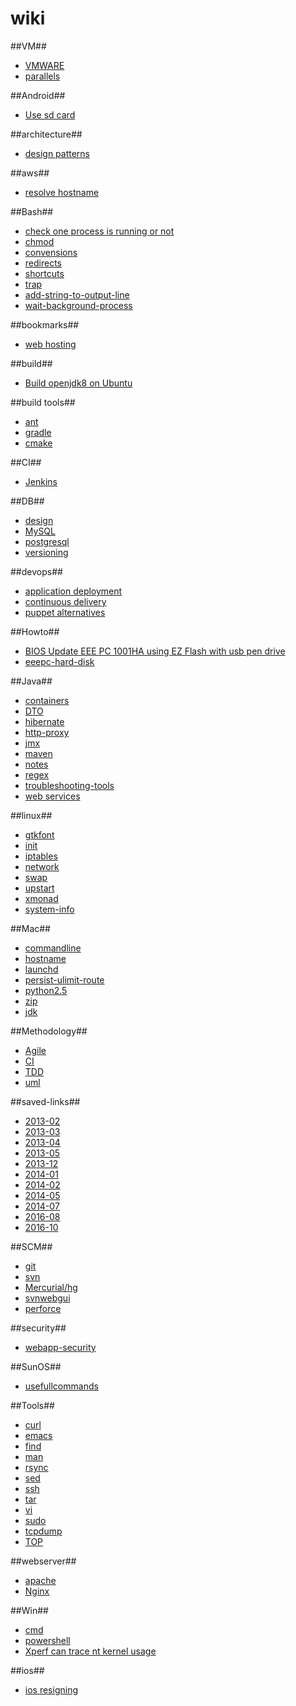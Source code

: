 # wiki

##VM##
* [VMWARE](vm/VMWARE.md)
* [parallels](vm/parallels.md)

##Android##
* [Use sd card](android/use-sd-card.md)

##architecture##
  * [design patterns](architecture/design-patterns.md)

##aws##
  * [resolve hostname](aws/resolve-hostname.md)

##Bash##
  * [check one process is running or not](bash/check-one-process-is-running-or-not.md)
  * [chmod](bash/chmod.md)
  * [convensions](bash/convensions.md)
  * [redirects](bash/redirects.md)
  * [shortcuts](bash/shortcuts.md)
  * [trap](bash/trap.md)
  * [add-string-to-output-line](bash/add-string-to-output-line.md)
  * [wait-background-process](bash/wait-backgroud-process.md)

##bookmarks##
  * [web hosting](bookmarks/web-hosting.md)

##build##
  * [Build openjdk8 on Ubuntu](build/build-openjdk8-on-ubuntu.md)

##build tools##
  * [ant](build-tools/ant.md)
  * [gradle](build-tools/gradle.md)
  * [cmake](build-tools/cmake.md)

##CI##
  * [Jenkins](ci/jenkins.md)

##DB##
  * [design](db/design.md)
  * [MySQL](db/mysql.md)
  * [postgresql](db/postgresql.md)
  * [versioning](db/)

##devops##
  * [application deployment](devops/application-deployment.md)
  * [continuous delivery](devops/continuous-delivery.md)
  * [puppet alternatives](devops/puppet-alternatives.md)

##Howto##
  * [BIOS Update EEE PC 1001HA using EZ Flash with usb pen drive](howto/bios-update-eeepc-1001HA.md)
  * [eeepc-hard-disk](howto/eeepc-hard-disk.md)

##Java##
  * [containers](java/containers.md)
  * [DTO](java/dto.md)
  * [hibernate](java/hibernate.md)
  * [http-proxy](java/http-proxy.md)
  * [jmx](java/jmx.md)
  * [maven](java/maven.md)
  * [notes](java/notes.md)
  * [regex](java/regex.md)
  * [troubleshooting-tools](java/toubleshooting-tools.md)
  * [web services](java/web-services.md)

##linux##
  * [gtkfont](linux/gtkfont.md)
  * [init](linux/init.md)
  * [iptables](linux/iptables.md)
  * [network](linux/network.md)
  * [swap](linux/swap.md)
  * [upstart](linux/upstart.md)
  * [xmonad](linux/xmonad.md)
  * [system-info](linux/system-info.md)

##Mac##
  * [commandline](mac/commandline.md)
  * [hostname](mac/hostname.md)
  * [launchd](mac/launchd.md)
  * [persist-ulimit-route](mac/persist-ulimit-route.md)
  * [python2.5](mac/python2.5.md)
  * [zip](mac/zip.md)
  * [jdk](mac/jdk.md)

##Methodology##
  * [Agile](methodology/agile.md)
  * [CI](methodology/ci.md)
  * [TDD](methodology/tdd.md)
  * [uml](methodology/uml.md)

##saved-links##
  * [2013-02](saved-links/2013-02.md)
  * [2013-03](saved-links/2013-03.md)
  * [2013-04](saved-links/2013-04.md)
  * [2013-05](saved-links/2013-05.md)
  * [2013-12](saved-links/2013-12.md)
  * [2014-01](saved-links/2014-01.md)
  * [2014-02](saved-links/2014-02.md)
  * [2014-05](saved-links/2014-05.md)
  * [2014-07](saved-links/2014-07.md)
  * [2016-08](saved-links/2016-08.md)
  * [2016-10](saved-links/2016-10.md)

##SCM##
  * [git](scm/git.md)
  * [svn](scm/svn.md)
  * [Mercurial/hg](scm/mercurial.md)
  * [svnwebgui](scm/svnwebgui.md)
  * [perforce](scm/perforce.md)

##security##
  * [webapp-security](security/webapp-security.md)

##SunOS##
  * [usefullcommands](sunos/usefull-commands.md)

##Tools##
  * [curl](tools/curl.md)
  * [emacs](tools/emacs.md)
  * [find](tools/find.md)
  * [man](tools/man.md)
  * [rsync](tools/rsync.md)
  * [sed](tools/sed.md)
  * [ssh](tools/ssh.md)
  * [tar](tools/tar.md)
  * [vi](tools/vi.md)
  * [sudo](tools/sudo.md)
  * [tcpdump](tools/tcpdump.md)
  * [TOP](tools/top.md)

##webserver##
  * [apache](webserver/apache.md)
  * [Nginx](webserver/nginx.md)

##Win##
  * [cmd](win/cmd.md)
  * [powershell](win/powershell.md)
  * [Xperf can trace nt kernel usage](win/xperf-trace-nt-kernel-usage.md)

##ios##
  * [ios resigning](ios/ios-resigning.md)
